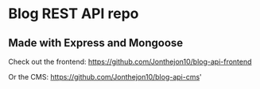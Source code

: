 # Blog REST API repo

## Made with Express and Mongoose

Check out the frontend: https://github.com/Jonthejon10/blog-api-frontend

Or the CMS: https://github.com/Jonthejon10/blog-api-cms'
